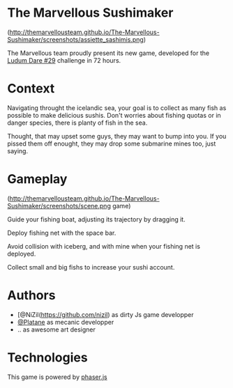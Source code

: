 The Marvellous Sushimaker
=========================

(http://themarvellousteam.github.io/The-Marvellous-Sushimaker/screenshots/assiette_sashimis.png)

The Marvellous team proudly present its new game, developed for the [Ludum Dare #29](http://www.ludumdare.com/compo/2014/04/23/welcome-to-ludum-dare-29er/) challenge in 72 hours.

Context
=======

Navigating throught the icelandic sea, your goal is to collect as many fish as possible to make delicious sushis. Don't worries about fishing quotas or in danger species, there is planty of fish in the sea. 

Thought, that may upset some guys, they may want to bump into you. If you pissed them off enought, they may drop some submarine mines too, just saying.


Gameplay
=======

(http://themarvellousteam.github.io/The-Marvellous-Sushimaker/screenshots/scene.png game)

Guide your fishing boat, adjusting its trajectory by dragging it.

Deploy fishing net with the space bar.

Avoid collision with iceberg, and with mine when your fishing net is deployed.

Collect small and big fishs to increase your sushi account.

Authors
======

 * [@NiZil(https://github.com/nizil) as dirty Js game developper
 * [@Platane](https://github.com/Platane) as mecanic developper
 * .. as awesome art designer


Technologies
===========

This game is powered by [phaser.js](http://phaser.io/)

